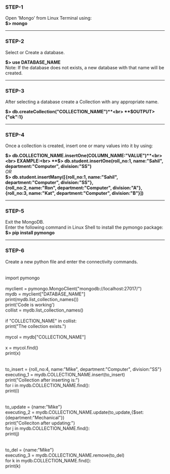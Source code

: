 ### STEP-1
Open 'Mongo' from Linux Terminal using:<br>**$> mongo**

---
### STEP-2
Select or Create a database.

**$> use DATABASE_NAME**<br>
Note: If the database does not exists, a new database with that name will be created.

---
### STEP-3
After selecting a database create a Collection with any appropriate name.<br>

**$> db.createCollection("COLLECTION_NAME")**<br>
**$OUTPUT> {"ok":1}**

---
### STEP-4
Once a collection is created, insert one or many values into it by using:<br>

**$> db.COLLECTION_NAME.insertOne(COLUMN_NAME:"VALUE")**<br>
<br>
EXAMPLE:<br>
**$> db.student.insertOne(roll_no:1, name:"Sahil", department:"Computer", division:"SS")**<br>
*OR*<br>
**$> db.student.insertMany([{roll_no:1, name:"Sahil", department:"Computer", division:"SS"},<br>
                            {roll_no:2, name:"Ron", department:"Computer", division:"A"},<br>
                            {roll_no:3, name:"Kat", department:"Computer", division:"B"}])**<br>
                            
---
### STEP-5
Exit the MongoDB.<br>
Enter the following command in Linux Shell to install the pymongo package:<br>
**$> pip install pymongo**<br>

---
### STEP-6
Create a new python file and enter the connectivity commands.<br>
<br>
<br>
import pymongo<br>
<br>
myclient = pymongo.MongoClient("mongodb://localhost:27017/")<br>
mydb = myclient["DATABASE_NAME"]<br>
print(mydb.list_collection_names())<br>
print('Code is working')<br>
collist = mydb.list_collection_names()<br>
<br>
if "COLLECTION_NAME" in collist:<br>
 print("The collection exists.")<br>
 <br>
 mycol = mydb["COLLECTION_NAME"]<br>
 <br>
 x = mycol.find()<br>
print(x)<br>
<br>
<br>
to_insert = {roll_no:4, name:"Mike", department:"Computer", division:"SS"}<br>
executing_1 = mydb.COLLECTION_NAME.insert(to_insert)<br>
print("Collection after inserting is:")<br>
for i in mydb.COLLECTION_NAME.find():<br>
  print(i)<br>
<br>
<br>
to_update = {name:"Mike"}<br>
executing_2 = mydb.COLLECTION_NAME.update(to_update,{$set:{department:"Mechanical"})<br>
print("Colleciton after updating:")<br>
for j in mydb.COLLECTION_NAME.find():<br>
  print(j)<br>
<br>
<br>
to_del = {name:"Mike"}<br>
executing_3 = mydb.COLLECTION_NAME.remove(to_del)<br>
for k in mydb.COLLECTION_NAME.find():<br>
  print(k)<br>
